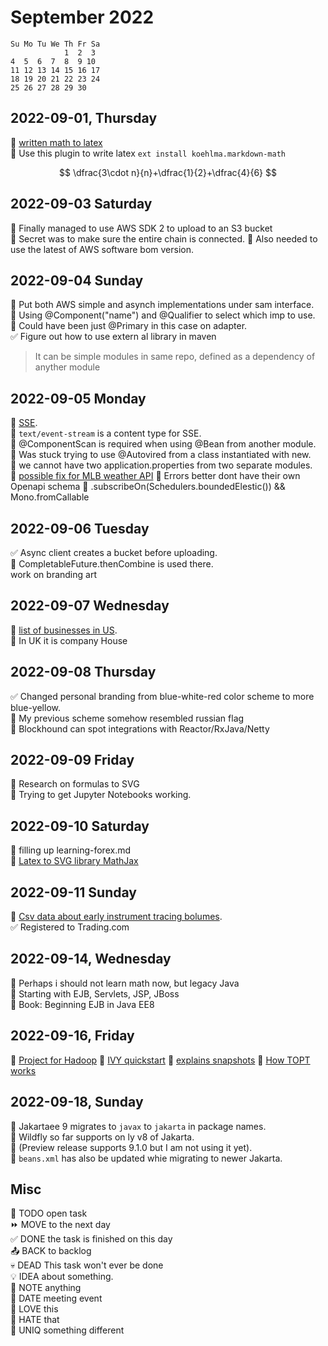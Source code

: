 September 2022
==============

    Su Mo Tu We Th Fr Sa  
                1  2  3  
    4  5  6  7  8  9 10  
    11 12 13 14 15 16 17  
    18 19 20 21 22 23 24  
    25 26 27 28 29 30     

2022-09-01, Thursday
--------------------

📌 [written math to latex](https://webdemo.myscript.com/views/math)  
📌 Use this plugin to write latex `ext install koehlma.markdown-math`

$$
\dfrac{3\cdot n}{n}+\dfrac{1}{2}+\dfrac{4}{6}
$$

2022-09-03 Saturday
-------------------

📌 Finally managed to use AWS SDK 2 to upload to an S3 bucket  
📌 Secret was to make sure the entire chain is connected. 
📌 Also needed to use the latest of AWS software bom version. 

2022-09-04 Sunday
-----------------

📌 Put both AWS simple and asynch implementations under sam interface.  
📌 Using @Component("name") and @Qualifier to select which imp to use.  
📌 Could have been just @Primary in this case on adapter.  
✅ Figure out how to use extern al library in maven  
> It can be simple modules in same repo, defined as a dependency of anyther module

2022-09-05 Monday
-----------------

📌 [SSE](https://ably.com/topic/server-sent-events).  
📌 `text/event-stream` is a content type for SSE.  
📌 @ComponentScan is required when using @Bean from another module.  
🙁 Was stuck trying to use @Autovired from a class instantiated with new.  
📌 we cannot have two application.properties from two separate modules.  
📌 [possible fix for MLB weather API](https://stackoverflow.com/questions/67203771/openapi-maven-plugin-for-java-generating-inconsistent-classes)
📌 Errors better dont have their own Openapi schema
📌 .subscribeOn(Schedulers.boundedElestic()) && Mono.fromCallable

2022-09-06 Tuesday
------------------

✅ Async client creates a bucket before uploading.  
📌 CompletableFuture.thenCombine is used there.  
work on branding art

2022-09-07 Wednesday
--------------------

📌 [list of businesses in US](https://opendata.stackexchange.com/questions/1582/free-database-or-api-of-all-north-american-businesses).  
📌 In UK it is company House

2022-09-08 Thursday
-------------------

✅ Changed personal branding from blue-white-red color scheme to more blue-yellow.  
📌 My previous scheme somehow resembled russian flag  
📌 Blockhound can spot integrations with Reactor/RxJava/Netty  

2022-09-09 Friday
-----------------

📌 Research on formulas to SVG  
🙁 Trying to get Jupyter Notebooks working.  

2022-09-10 Saturday
-------------------

📌 filling up learning-forex.md  
📌 [Latex to SVG library MathJax](https://viereck.ch/latex-to-svg/)  

2022-09-11 Sunday
-----------------

📌 [Csv data about early instrument tracing bolumes](https://www.bis.org/statistics/rpfx19.htm?m=2677).  
✅ Registered to Trading.com  


2022-09-14, Wednesday
---------------------

📌 Perhaps i should not learn math now, but legacy Java  
📌 Starting with EJB, Servlets, JSP, JBoss  
📌 Book: Beginning EJB in Java EE8

2022-09-16, Friday
------------------

📌 [Project for Hadoop](https://iwillgetthatjobatgoogle.tumblr.com/post/38379079304/effective-string-inversion-naive-approach-vs)
📌 [IVY quickstart](https://www.tutorialspoint.com/apache_ivy/apache_ivy_quick_guide.htm)
📌 [explains snapshots](https://stackoverflow.com/questions/38483757/apache-ivy-and-local-maven-repo-how-to-handle-snapshots-built-with-maven-3)
📌 [How TOPT works](https://www.protectimus.com/blog/totp-algorithm-explained/)

2022-09-18, Sunday
------------------

📌 Jakartaee 9 migrates to `javax` to `jakarta` in package names.  
📌 Wildfly so far supports on ly v8 of Jakarta.  
📌 (Preview release supports 9.1.0 but I am not using it yet).  
📌 `beans.xml` has also be updated whie migrating to newer Jakarta.  


Misc
----

🔲 TODO open task  
⏩ MOVE to the next day  
✅ DONE the task is finished on this day  
📤 BACK to backlog  
💀 DEAD This task won't ever be done  
💡 IDEA about something.  
📌 NOTE anything  
📅 DATE meeting event  
🙂 LOVE this  
🙁 HATE that  
🦄 UNIQ something different  

